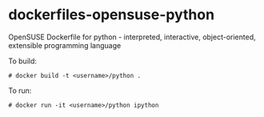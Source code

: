 dockerfiles-opensuse-python
===========================

OpenSUSE Dockerfile for python - interpreted, interactive, object-oriented, extensible programming language  


To build:

```
# docker build -t <username>/python .
```

To run: 

```
# docker run -it <username>/python ipython
```
